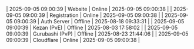 | 2025-09-05 09:00:39 | Website | Online | 2025-09-05 09:00:38 |
| 2025-09-05 09:00:39 | Registration | Online | 2025-09-05 09:00:38 |
| 2025-09-05 09:00:39 | Auth Server | Offline | 2025-08-18 09:33:31 |
| 2025-09-05 09:00:39 | Kezan (PvE) | Offline | 2025-08-03 17:58:02 |
| 2025-09-05 09:00:39 | Gurubashi (PvP) | Offline | 2025-08-23 21:44:06 |
| 2025-09-05 09:00:39 | Cloudflare | Online | 2025-09-05 09:00:38 |
